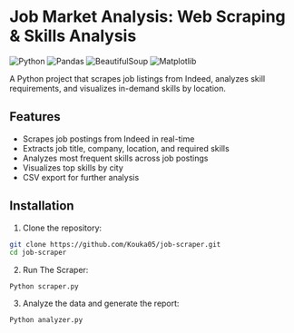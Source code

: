 # Job Market Analysis: Web Scraping & Skills Analysis

![Python](https://img.shields.io/badge/Python-3.8%2B-blue)
![Pandas](https://img.shields.io/badge/Pandas-1.0%2B-orange)
![BeautifulSoup](https://img.shields.io/badge/BeautifulSoup-4.0%2B-green)
![Matplotlib](https://img.shields.io/badge/Matplotlib-3.0%2B-red)

A Python project that scrapes job listings from Indeed, analyzes skill requirements, and visualizes in-demand skills by location.

## Features

- Scrapes job postings from Indeed in real-time
- Extracts job title, company, location, and required skills
- Analyzes most frequent skills across job postings
- Visualizes top skills by city
- CSV export for further analysis

## Installation

1. Clone the repository:
```bash
git clone https://github.com/Kouka05/job-scraper.git
cd job-scraper
```
2. Run The Scraper:
```
Python scraper.py
```
3. Analyze the data and generate the report:
```
Python analyzer.py
